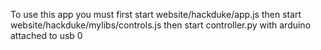 To use this app you must first start website/hackduke/app.js then start website/hackduke/mylibs/controls.js then start controller.py with arduino attached to usb 0
